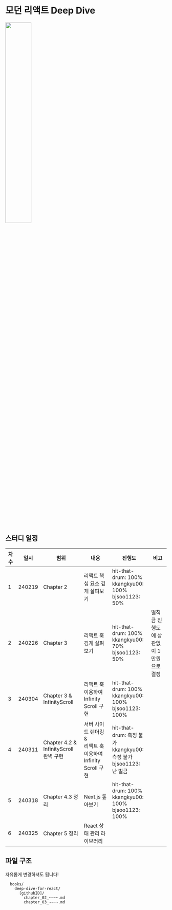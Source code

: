 # 모던 리액트 Deep Dive

<a href="https://product.kyobobook.co.kr/detail/S000210725203" target="_blank">
  <img src="https://contents.kyobobook.co.kr/sih/fit-in/458x0/pdt/9791158394646.jpg" width="40%" />
</a>

## 스터디 일정

| 차수 | 일시   | 범위                                   | 내용                                                             | 진행도                                                                    | 비고                                    |
| ---- | ------ | -------------------------------------- | ---------------------------------------------------------------- | ------------------------------------------------------------------------- | --------------------------------------- |
| 1    | 240219 | Chapter 2                              | 리액트 핵심 요소 깊게 살펴보기                                   | hit-that-drum: 100%<br/>kkangkyu00: 100%<br/>bjsoo1123: 50%               |                                         |
| 2    | 240226 | Chapter 3                              | 리액트 훅 깊게 살펴보기                                          | hit-that-drum: 100%<br/>kkangkyu00: 70%<br/>bjsoo1123: 50%                | 벌칙금 진행도에 상관없이 1만원으로 결정 |
| 3    | 240304 | Chapter 3 & InfinityScroll             | 리액트 훅 이용하여 Infinity Scroll 구현                          | hit-that-drum: 100%<br/>kkangkyu00: 100%<br/>bjsoo1123: 100%              |                                         |
| 4    | 240311 | Chapter 4.2 & InfinityScroll 완벽 구현 | 서버 사이드 렌더링 &<br/>리액트 훅 이용하여 Infinity Scroll 구현 | hit-that-drum: 측정 불가<br/>kkangkyu00: 측정 불가<br/>bjsoo1123: 난 벌금 |                                         |
| 5    | 240318 | Chapter 4.3 정리                       | Next.js 톺아보기                                                 | hit-that-drum: 100%<br/>kkangkyu00: 100%<br/>bjsoo1123: 100%              |                                         |
| 6    | 240325 | Chapter 5 정리                         | React 상태 관리 라이브러리                                       |                                                                           |                                         |

## 파일 구조

자유롭게 변경하셔도 됩니다!

```
  books/
    deep-dive-for-react/
      [githubID]/
        chapter_02_~~~~.md
        chapter_03_~~~~.md
```
